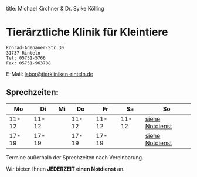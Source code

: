 title: Michael Kirchner & Dr. Sylke Kölling

# Tierärztliche Klinik für Kleintiere

    Konrad-Adenauer-Str.30
    31737 Rinteln
    Tel: 05751-5766
    Fax: 05751-963788

E-Mail: <labor@tierkliniken-rinteln.de>

Sprechzeiten:
---------------

|  Mo   |  Di   |  Mi   |  Do   |  Fr   | Sa    |     So                               |
| ----- | ----- | ----- | ----- | ----- | ----- |------------------------------------- |
| 11-12 | 11-12 |       | 11-12 | 11-12 | 11-12 |[siehe Notdienst](../notdienst.html)  |
| 17-19 | 17-19 |       | 17-19 | 17-19 |       |[siehe Notdienst](../notdienst.html)  |


Termine außerhalb der Sprechzeiten nach Vereinbarung.

Wir bieten Ihnen **JEDERZEIT einen Notdienst** an.
